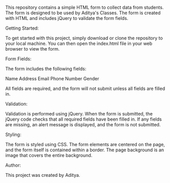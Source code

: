 This repository contains a simple HTML form to collect data from students. The form is designed to be used by Aditya's Classes. The form is created with HTML and includes jQuery to validate the form fields.

Getting Started:

To get started with this project, simply download or clone the repository to your local machine. You can then open the index.html file in your web browser to view the form.

Form Fields:

The form includes the following fields:

Name
Address
Email
Phone Number
Gender

All fields are required, and the form will not submit unless all fields are filled in.

Validation:

Validation is performed using jQuery. When the form is submitted, the jQuery code checks that all required fields have been filled in. If any fields are missing, an alert message is displayed, and the form is not submitted.

Styling:

The form is styled using CSS. The form elements are centered on the page, and the form itself is contained within a border. The page background is an image that covers the entire background.

Author:

This project was created by Aditya.
